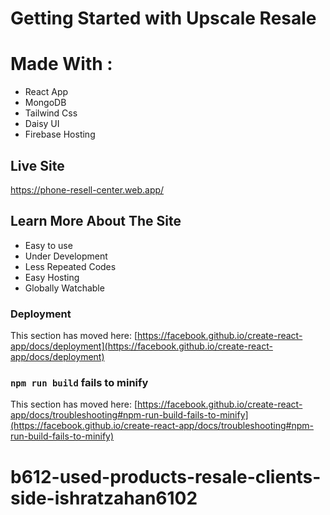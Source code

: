 # Getting Started with Upscale Resale
# Made With :
* React App
* MongoDB
* Tailwind Css
* Daisy UI
* Firebase Hosting

## Live Site

https://phone-resell-center.web.app/


## Learn More About The Site
* Easy to use
* Under Development
* Less Repeated Codes
* Easy Hosting
* Globally Watchable




### Deployment

This section has moved here: [https://facebook.github.io/create-react-app/docs/deployment](https://facebook.github.io/create-react-app/docs/deployment)

### `npm run build` fails to minify

This section has moved here: [https://facebook.github.io/create-react-app/docs/troubleshooting#npm-run-build-fails-to-minify](https://facebook.github.io/create-react-app/docs/troubleshooting#npm-run-build-fails-to-minify)
# b612-used-products-resale-clients-side-ishratzahan6102
